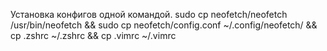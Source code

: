 Установка конфигов одной командой.
sudo cp neofetch/neofetch /usr/bin/neofetch && sudo cp neofetch/config.conf ~/.config/neofetch/ && cp .zshrc ~/.zshrc && cp .vimrc ~/.vimrc
